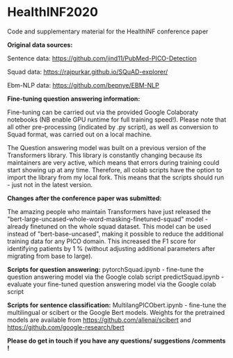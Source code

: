 # HealthINF2020
Code and supplementary material for the HealthINF conference paper

**Original data sources:**

Sentence data: https://github.com/jind11/PubMed-PICO-Detection

Squad data: https://rajpurkar.github.io/SQuAD-explorer/

Ebm-NLP data: https://github.com/bepnye/EBM-NLP

**Fine-tuning question answering information:**

Fine-tuning can be carried out via the provided Google Colaboraty notebooks (NB enable GPU runtime for full training speed!). Please note that all other pre-processing (indicated by .py script), as well as conversion to Squad format, was carried out on a local machine.

The Question answering model was built on a previous version of the Transformers library. This library is constantly changing because its maintainers are very active, which means that errors during training could start showing up at any time. Therefore, all colab scripts have the option to import the library from my local fork. This means that the scripts should run - just not in the latest version. 

**Changes after the conference paper was submitted:**

The amazing people who maintain Transformers have just released the "bert-large-uncased-whole-word-masking-finetuned-squad" model - already finetuned on the whole squad dataset. This model can be used instead of "bert-base-uncased", making it possible to reduce the additional training data for any PICO domain. This increased the F1 score for identifying patients by 1 % (without adjusting additional parameters after migrating from base to large).


**Scripts for question answering:**
pytorchSquad.ipynb - fine-tune the question answering model via the Google colab script
predictSquad.ipynb - evaluate your fine-tuned question answering model via the Google colab script

**Scripts for sentence classification:**
MultilangPICObert.ipynb - fine-tune the multilingual or scibert or the Google Bert models. Weights for the pretrained models are available from https://github.com/allenai/scibert and https://github.com/google-research/bert

**Please do get in touch if you have any questions/ suggestions /comments !** 


